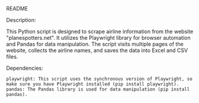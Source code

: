 README

Description:

This Python script is designed to scrape airline information from the website "planespotters.net". 
It utilizes the Playwright library for browser automation and Pandas for data manipulation. 
The script visits multiple pages of the website, collects the airline names, and saves the data into Excel and CSV files.

Dependencies:

    playwright: This script uses the synchronous version of Playwright, so make sure you have Playwright installed (pip install playwright).
    pandas: The Pandas library is used for data manipulation (pip install pandas).
